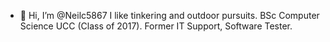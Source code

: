 - 👋 Hi, I’m @Neilc5867
I like tinkering and outdoor pursuits.
BSc Computer Science UCC (Class of 2017). 
Former IT Support, Software Tester.

<!---
Neilc5867/Neilc5867 is a ✨ special ✨ repository because its `README.md` (this file) appears on your GitHub profile.
You can click the Preview link to take a look at your changes.
--->
